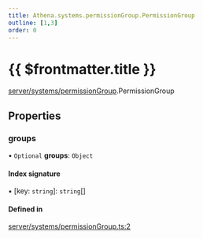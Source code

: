 ```yaml
---
title: Athena.systems.permissionGroup.PermissionGroup
outline: [1,3]
order: 0
---
```


# {{ $frontmatter.title }}


[server/systems/permissionGroup](../modules/server_systems_permissionGroup.md).PermissionGroup

## Properties

### groups

• `Optional` **groups**: `Object`

#### Index signature

▪ [key: `string`]: `string`[]

#### Defined in

[server/systems/permissionGroup.ts:2](https://github.com/Stuyk/altv-athena/blob/c82c34f/src/core/server/systems/permissionGroup.ts#L2)
